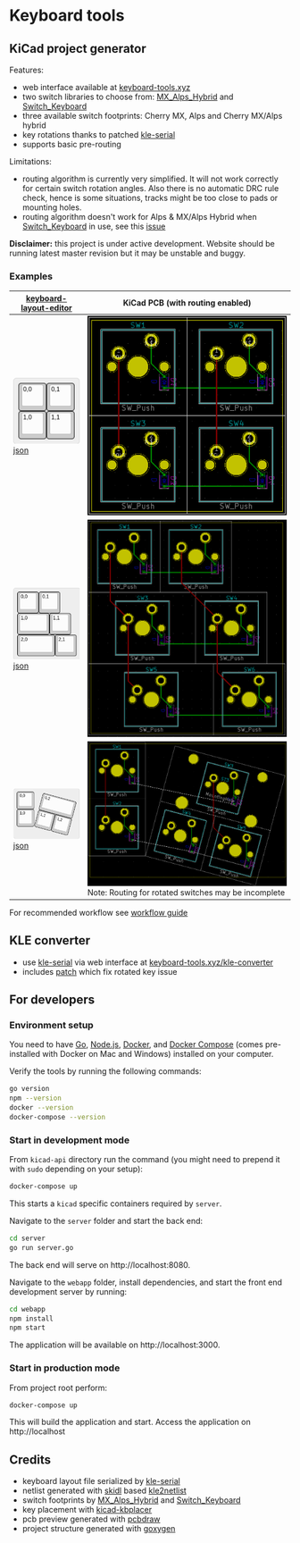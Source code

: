 # Keyboard tools

## KiCad project generator

Features:

- web interface available at [keyboard-tools.xyz](http://keyboard-tools.xyz)
- two switch libraries to choose from: [MX_Alps_Hybrid](https://github.com/ai03-2725/MX_Alps_Hybrid)
  and [Switch_Keyboard](https://github.com/perigoso/Switch_Keyboard)
- three available switch footprints: Cherry MX, Alps and Cherry MX/Alps hybrid
- key rotations thanks to patched [kle-serial](https://github.com/ijprest/kle-serial)
- supports basic pre-routing

Limitations:

- routing algorithm is currently very simplified. It will not work correctly for
  certain switch rotation angles. Also there is no automatic DRC rule check,
  hence is some situations, tracks might be too close to pads or mounting holes.
- routing algorithm doesn't work for Alps & MX/Alps Hybrid when [Switch_Keyboard](https://github.com/perigoso/Switch_Keyboard)
  in use, see this [issue](https://github.com/perigoso/Switch_Keyboard/issues/4)

**Disclaimer:** this project is under active development.
Website should be running latest master revision but it may be unstable and buggy.

### Examples

[keyboard-layout-editor](http://www.keyboard-layout-editor.com) | KiCad PCB (with routing enabled)
--- | ---
![2x2](examples/key-placement/2x2.png)<br/>[json](examples/key-placement/2x2.json) | ![2x2-pcb](examples/key-placement/2x2-pcb.png)
![3x2-sizes](examples/key-placement/3x2-sizes.png)<br/>[json](examples/key-placement/3x2-sizes.json) | ![3x2-pcb](examples/key-placement/3x2-sizes-pcb.png)
![2x3-rotations](examples/key-placement/2x3-rotations.png)<br/>[json](examples/key-placement/2x3-rotations.json) | ![2x3-rotations-pcb](examples/key-placement/2x3-rotations-pcb.png)<br/>Note: Routing for rotated switches may be incomplete

For recommended workflow see [workflow guide](examples/workflow/README.md)

## KLE converter

- use [kle-serial](https://github.com/ijprest/kle-serial) via web interface at [keyboard-tools.xyz/kle-converter](http://keyboard-tools.xyz/kle-converter)
- includes [patch](https://github.com/ijprest/kle-serial/pull/1) which fix
  rotated key issue

## For developers

### Environment setup

You need to have [Go](https://golang.org/),
[Node.js](https://nodejs.org/),
[Docker](https://www.docker.com/), and
[Docker Compose](https://docs.docker.com/compose/)
(comes pre-installed with Docker on Mac and Windows)
installed on your computer.

Verify the tools by running the following commands:

```sh
go version
npm --version
docker --version
docker-compose --version
```

### Start in development mode

From `kicad-api` directory run the command (you might
need to prepend it with `sudo` depending on your setup):

```sh
docker-compose up
```

This starts a `kicad` specific containers required by `server`.

Navigate to the `server` folder and start the back end:

```sh
cd server
go run server.go
```

The back end will serve on http://localhost:8080.

Navigate to the `webapp` folder, install dependencies,
and start the front end development server by running:

```sh
cd webapp
npm install
npm start
```

The application will be available on http://localhost:3000.

### Start in production mode

From project root perform:

```sh
docker-compose up
```

This will build the application and start.
Access the application on http://localhost

## Credits

- keyboard layout file serialized by [kle-serial](https://github.com/ijprest/kle-serial)
- netlist generated with [skidl](https://github.com/xesscorp/skidl) based [kle2netlist](https://github.com/adamws/kle2netlist)
- switch footprints by [MX_Alps_Hybrid](https://github.com/ai03-2725/MX_Alps_Hybrid)
  and [Switch_Keyboard](https://github.com/perigoso/Switch_Keyboard)
- key placement with [kicad-kbplacer](https://github.com/adamws/kicad-kbplacer)
- pcb preview generated with [pcbdraw](https://github.com/yaqwsx/PcbDraw)
- project structure generated with [goxygen](https://github.com/Shpota/goxygen)
